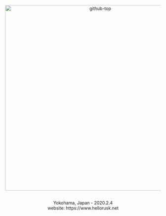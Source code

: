 <div align="center">
  <br>
  <br>
  <img src="https://user-images.githubusercontent.com/36184621/87118472-76baa000-c2b6-11ea-89d7-2fbb4dc4730a.jpg" alt="github-top" title="github-top" width="600px">
  <br>
  <br>
  <p>Yokohama, Japan - 2020.2.4<br>website: https://www.hellorusk.net</p>
</div>
